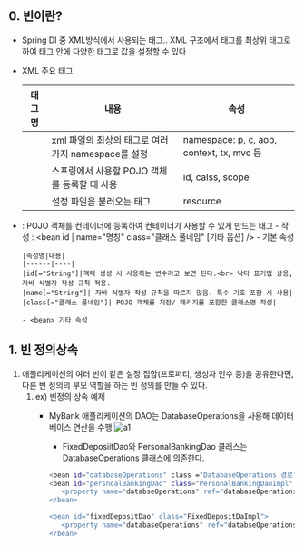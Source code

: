 ## 0. 빈이란?
- Spring DI 중 XML방식에서 사용되는 태그.. XML 구조에서 <beans> 태그를 최상위 태그로 하여 <beans> 태그 안에 다양한 태그로 값을 설정할 수 있다
- XML 주요 태그
   
   |태그명|내용|속성|
   |----------|----|----|
   |<beans>|xml 파일의 최상의 태그로 여러가지 namespace를 설정|namespace: p, c, aop, context, tx, mvc 등|
   |<bean>| 스프링에서 사용할 POJO 객체를 등록할 때 사용| id, calss, scope|
   |<import>| 설정 파일을 불러오는 태그|resource|
   
- <bean> : POJO 객체를 컨테이너에 등록하여 컨테이너가 사용할 수 있게 만드는 태그
      - 작성 : <bean id | name="명칭" class="클래스 풀네임" [기타 옵션] />
      - 기본 속성
   
      |속성명|내용|
      |------|----|
      |id[="String"]|객체 생성 시 사용하는 변수라고 보면 된다.<br> 낙타 표기법 상용, 자바 식별자 작성 규칙 적용.
      |name[="String"]| 자바 식별자 작성 규칙을 따르지 않음. 특수 기호 포함 시 사용|
      |class[="클래스 풀네임"]| POJO 객체를 지정/ 패키지를 포함한 클래스명 작성|

      - <bean> 기타 속성
   
   
## 1. 빈 정의상속
1. 애플리케이션의 여러 빈이 같은 설정 집합(프로퍼티, 생성자 인수 등)을 공유한다면, 다른 빈 정의의 부모 역할을 하는 빈 정의를 만들 수 있다.
   1. ex) 빈정의 상속 예제
      - MyBank 애플리케이션의 DAO는 DatabaseOperations을 사용해 데이터베이스 연산을 수행
      ![a1](https://img1.daumcdn.net/thumb/R1280x0/?scode=mtistory2&fname=https%3A%2F%2Fblog.kakaocdn.net%2Fdn%2FcZ4FMP%2FbtqF15UiENL%2FHKcnR9kmQIYRIAd3UKyZZ1%2Fimg.png)
      
         - FixedDeposiitDao와 PersonalBankingDao 클래스는 DatabaseOperations 클래스에 의존한다.
         
         ```sh
         <bean id="databaseOperations" class ="DatabaseOperations 경로">
         <bean id="persnoalBankingDao" class="PersonalBankingDaoImpl" 경로">
            <property name="databseOperations" ref="databaseOperations" />
         </bean>
         
         <bean id="fixedDepositDao" class="FixedDepositDaImpl">
            <property name="databaseOperations" ref="databseOperations" />
         </bean>
         
         ```
